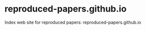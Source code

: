 reproduced-papers.github.io
===========================

Index web site for reproduced papers: reproduced-papers.github.io
